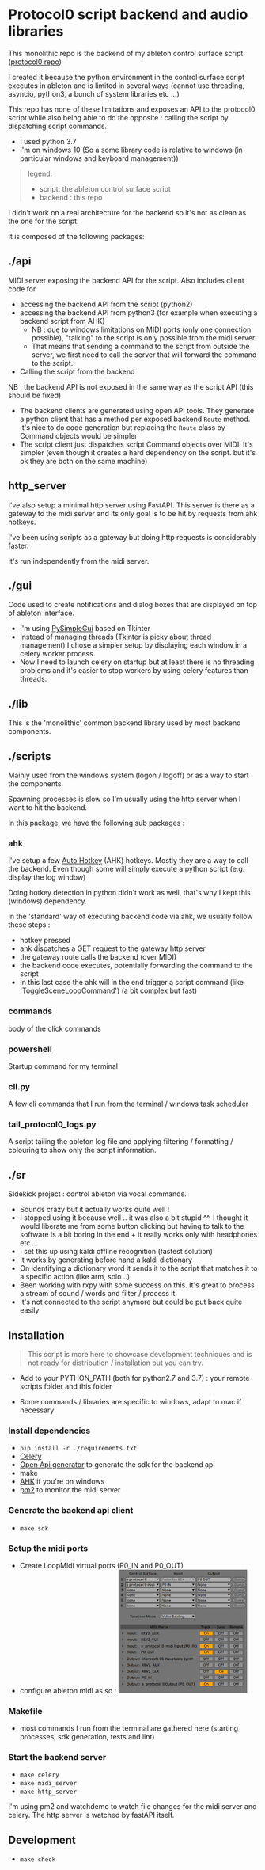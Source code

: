 # Protocol0 script backend and audio libraries

This monolithic repo is the backend of my ableton control surface
script ([protocol0 repo](https://github.com/lebrunthibault/Protocol-0-Surface-Script))

I created it because the python environment in the control surface script executes in ableton and is limited in several
ways
(cannot use threading, asyncio, python3, a bunch of system libraries etc ...)

This repo has none of these limitations and exposes an API to the protocol0 script while also being able to do the opposite : 
calling the script by dispatching script commands.

- I used python 3.7
- I'm on windows 10 (So a some library code is relative to windows (in particular windows and keyboard management))

> legend:
>- script: the ableton control surface script
>- backend : this repo

I didn't work on a real architecture for the backend so it's not as clean as the one for the script.

It is composed of the following packages:

## ./api
MIDI server exposing the backend API for the script. Also includes client code for
- accessing the backend API from the script (python2)
- accessing the backend API from python3 (for example when executing a backend script from AHK)
  - NB : due to windows limitations on MIDI ports (only one connection possible), "talking" to the script is only possible from the midi server
  - That means that sending a command to the script from outside the server, we first need to call the server that will forward the command to the script.
- Calling the script from the backend
  
NB : the backend API is not exposed in the same way as the script API (this should be fixed)
- The backend clients are generated using open API tools. They generate a python client that has a method per exposed backend `Route` method.
  It's nice to do code generation but replacing the `Route` class by Command objects would be simpler
- The script client just dispatches script Command objects over MIDI. It's simpler (even though it creates a hard dependency on the script. but it's ok they are both on the same machine)
  
## http_server
I've also setup a minimal http server using FastAPI.
This server is there as a gateway to the midi server 
and its only goal is to be hit by requests from ahk hotkeys.

I've been using scripts as a gateway but doing http requests is considerably faster.

It's run independently from the midi server. 

## ./gui
Code used to create notifications and dialog boxes that are displayed on top of ableton interface.
- I'm using [PySimpleGui](https://pysimplegui.readthedocs.io/) based on Tkinter
- Instead of managing threads (Tkinter is picky about thread management) I chose a simpler setup by displaying each window in a celery worker process.
- Now I need to launch celery on startup but at least there is no threading problems and it's easier to stop workers by using celery features than threads.
  
## ./lib
This is the 'monolithic' common backend library used by most backend components.


## ./scripts
Mainly used from the windows system (logon / logoff) or as a way to start the components.

Spawning processes is slow so I'm usually using the http server when I want to hit the backend.

In this package, we have the following sub packages :

### ahk
I've setup a few [Auto Hotkey](https://www.autohotkey.com/) (AHK) hotkeys. Mostly they are a way to call the backend.
Even though some will simply execute a python script (e.g. display the log window)

Doing hotkey detection in python didn't work as well, that's why I kept this (windows) dependency.

In the 'standard' way of executing backend code via ahk, we usually follow these steps :
- hotkey pressed
- ahk dispatches a GET request to the gateway http server
- the gateway route calls the backend (over MIDI)
- the backend code executes, potentially forwarding the command to the script
- In this last case the ahk will in the end trigger a script command (like 'ToggleSceneLoopCommand')
  (a bit complex but fast) 

### commands
body of the click commands

### powershell
Startup command for my terminal

### cli.py
A few cli commands that I run from the terminal / windows task scheduler

### tail_protocol0_logs.py
A script tailing the ableton log file and applying filtering / formatting / colouring
to show only the script information.

## ./sr
Sidekick project : control ableton via vocal commands.
- Sounds crazy but it actually works quite well !
- I stopped using it because well .. it was also a bit stupid ^^. I thought it would liberate me from some button clicking
  but having to talk to the software is a bit boring in the end + it really works only with headphones etc ..
- I set this up using kaldi offline recognition (fastest solution)
- It works by generating before hand a kaldi dictionary 
- On identifying a dictionary word it sends it to the script that matches it to a specific action (like arm, solo ..)
- Been working with rxpy with some success on this. It's great to process a stream of sound / words and filter / process it.
- It's not connected to the script anymore but could be put back quite easily

## Installation

> This script is more here to showcase development techniques and is not ready for distribution / installation but you can try.

- Add to your PYTHON_PATH (both for python2.7 and 3.7) : your remote scripts folder and this folder

- Some commands / libraries are specific to windows, adapt to mac if necessary

### Install dependencies
- `pip install -r ./requirements.txt`
- [Celery](https://docs.celeryproject.org/en/stable/getting-started/first-steps-with-celery.html)
- [Open Api generator](https://openapi-generator.tech/docs/installation/) to generate the sdk for the backend api
- make
- [AHK](https://www.autohotkey.com/) if you're on windows 
- [pm2](https://pm2.io/blog/2018/09/19/Manage-Python-Processes) to monitor the midi server
  
### Generate the backend api client
- `make sdk`

### Setup the midi ports
- Create LoopMidi virtual ports (P0_IN and P0_OUT)
- configure ableton midi as so :
    <img width="260px" src="https://raw.githubusercontent.com/lebrunthibault/Protocol-0-backend/master/doc/img/ableton_midi_config.PNG?sanitize=true" alt="ableton screenshot">

  
### Makefile
- most commands I run from the terminal are gathered here (starting processes, sdk generation, tests and lint)

### Start the backend server
- `make celery`
- `make midi_server`
- `make http_server`

I'm using pm2 and watchdemo to watch file changes for the midi server and celery.
The http server is watched by fastAPI itself.
  

## Development
- `make check` 
